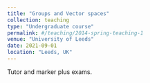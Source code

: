 ```yaml
---
title: "Groups and Vector spaces"
collection: teaching
type: "Undergraduate course"
permalink: #/teaching/2014-spring-teaching-1
venue: "University of Leeds"
date: 2021-09-01
location: "Leeds, UK"
---
```


Tutor and marker plus exams.
